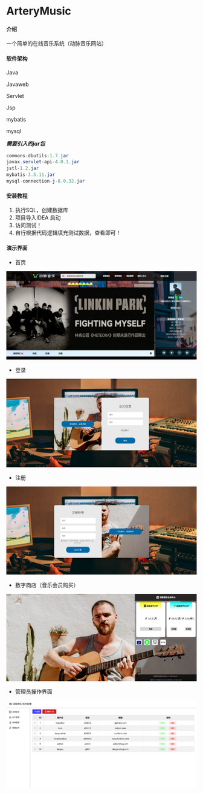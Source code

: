 # ArteryMusic

#### 介绍
一个简单的在线音乐系统（动脉音乐网站）

#### 软件架构
Java

Javaweb

Servlet

Jsp

mybatis

mysql

***需要引入的jar包***

```java
commons-dbutils-1.7.jar
javax.servlet-api-4.0.1.jar
jstl-1.2.jar
mybatis-3.5.11.jar
mysql-connection-j-8.0.32.jar
```


#### 安装教程

1.  执行SQL，创建数据库
2.  项目导入IDEA 启动
3.  访问测试！
4.  自行根据代码逻辑填充测试数据，查看即可！

#### 演示界面

- 首页

![image-20230814144511195](upload/index.png)

- 登录

![image-20230814141233940](upload/login.png)

- 注册

![image-20230814141309424](upload/register.png)

- 数字商店（音乐会员购买）

![image-20230814141638094](upload/digital_store.png)

- 管理员操作界面

![image-20230814141418966](upload/admin.png)

